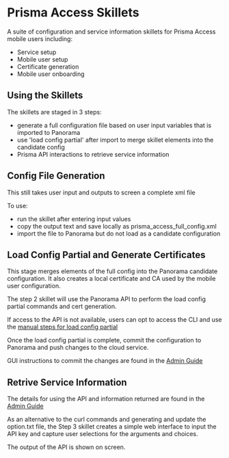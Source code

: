 # Prisma Access Skillets

A suite of configuration and service information skillets for Prisma Access mobile users including:

* Service setup
* Mobile user setup
* Certificate generation
* Mobile user onboarding

## Using the Skillets

The skillets are staged in 3 steps:
* generate a full configuration file based on user input variables that is imported to Panorama
* use 'load config partial' after import to merge skillet elements into the candidate config
* Prisma API interactions to retrieve service information


## Config File Generation

This still takes user input and outputs to screen a complete xml file

To use:
* run the skillet after entering input values
* copy the output text and save locally as prisma_access_full_config.xml
* import the file to Panorama but do not load as a candidate configuration

## Load Config Partial and Generate Certificates

This stage merges elements of the full config into the Panorama candidate configuration. It also creates a local
certificate and CA used by the mobile user configuration.

The step 2 skillet will use the Panorama API to perform the load config partial commands and cert generation.


If access to the API is not available, users can opt to access the CLI and use the 
[manual steps for load config partial](https://github.com/scotchoaf/prisma-access-skillets/blob/develop_partial/full_config/README.md)

Once the load config partial is complete, commit the configuration to Panorama and push changes to the cloud service.

GUI instructions to commit the changes are found in the 
[Admin Guide](https://docs.paloaltonetworks.com/prisma/prisma-access/prisma-access-cloud-managed-admin/administer-prisma-access/commit-push-and-revert-prisma-access-configuration-changes.html)


## Retrive Service Information

The details for using the API and information returned are found in the
[Admin Guide](https://docs.paloaltonetworks.com/prisma/prisma-access/prisma-access-panorama-admin/prisma-access-overview/retrieve-ip-addresses-for-prisma-access.html)

As an alternative to the curl commands and generating and update the option.txt file, the Step 3 skillet
creates a simple web interface to input the API key and capture user selections for the arguments and choices.

The output of the API is shown on screen.





